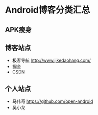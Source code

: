 # Android博客分类汇总

## APK瘦身


## 博客站点
* 极客导航  http://www.jikedaohang.com/
* 掘金
* CSDN

## 个人站点
* 马伟奇 https://github.com/open-android
* 吴小龙 



